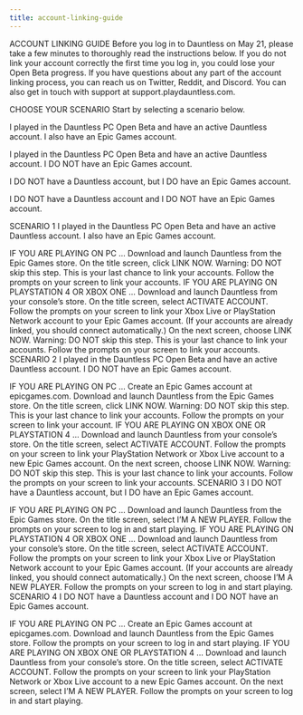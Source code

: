 ```yaml
---
title: account-linking-guide
---
```

ACCOUNT LINKING GUIDE
Before you log in to Dauntless on May 21, please take a few minutes to thoroughly read the instructions below. If you do not link your account correctly the first time you log in, you could lose your Open Beta progress. If you have questions about any part of the account linking process, you can reach us on Twitter, Reddit, and Discord. You can also get in touch with support at support.playdauntless.com.

CHOOSE YOUR SCENARIO
Start by selecting a scenario below.

I played in the Dauntless PC Open Beta and have an active Dauntless account. I also have an Epic Games account.

I played in the Dauntless PC Open Beta and have an active Dauntless account. I DO NOT have an Epic Games account.

I DO NOT have a Dauntless account, but I DO have an Epic Games account.

I DO NOT have a Dauntless account and I DO NOT have an Epic Games account.

SCENARIO 1
I played in the Dauntless PC Open Beta and have an active Dauntless account. I also have an Epic Games account.

IF YOU ARE PLAYING ON PC …
Download and launch Dauntless from the Epic Games store.
On the title screen, click LINK NOW. Warning: DO NOT skip this step. This is your last chance to link your accounts.
Follow the prompts on your screen to link your accounts.
IF YOU ARE PLAYING ON PLAYSTATION 4 OR XBOX ONE …
Download and launch Dauntless from your console’s store.
On the title screen, select ACTIVATE ACCOUNT.
Follow the prompts on your screen to link your Xbox Live or PlayStation Network account to your Epic Games account. (If your accounts are already linked, you should connect automatically.)
On the next screen, choose LINK NOW. Warning: DO NOT skip this step. This is your last chance to link your accounts. Follow the prompts on your screen to link your accounts.
SCENARIO 2
I played in the Dauntless PC Open Beta and have an active Dauntless account. I DO NOT have an Epic Games account.

IF YOU ARE PLAYING ON PC …
Create an Epic Games account at epicgames.com.
Download and launch Dauntless from the Epic Games store.
On the title screen, click LINK NOW. Warning: DO NOT skip this step. This is your last chance to link your accounts.
Follow the prompts on your screen to link your account.
IF YOU ARE PLAYING ON XBOX ONE OR PLAYSTATION 4 …
Download and launch Dauntless from your console’s store.
On the title screen, select ACTIVATE ACCOUNT.
Follow the prompts on your screen to link your PlayStation Network or Xbox Live account to a new Epic Games account.
On the next screen, choose LINK NOW. Warning: DO NOT skip this step. This is your last chance to link your accounts.
Follow the prompts on your screen to link your accounts.
SCENARIO 3
I DO NOT have a Dauntless account, but I DO have an Epic Games account.

IF YOU ARE PLAYING ON PC …
Download and launch Dauntless from the Epic Games store.
On the title screen, select I’M A NEW PLAYER.
Follow the prompts on your screen to log in and start playing.
IF YOU ARE PLAYING ON PLAYSTATION 4 OR XBOX ONE …
Download and launch Dauntless from your console’s store.
On the title screen, select ACTIVATE ACCOUNT.
Follow the prompts on your screen to link your Xbox Live or PlayStation Network account to your Epic Games account. (If your accounts are already linked, you should connect automatically.)
On the next screen, choose I’M A NEW PLAYER.
Follow the prompts on your screen to log in and start playing.
SCENARIO 4
I DO NOT have a Dauntless account and I DO NOT have an Epic Games account.

IF YOU ARE PLAYING ON PC …
Create an Epic Games account at epicgames.com.
Download and launch Dauntless from the Epic Games store.
Follow the prompts on your screen to log in and start playing.
IF YOU ARE PLAYING ON XBOX ONE OR PLAYSTATION 4 …
Download and launch Dauntless from your console’s store.
On the title screen, select ACTIVATE ACCOUNT.
Follow the prompts on your screen to link your PlayStation Network or Xbox Live account to a new Epic Games account.
On the next screen, select I’M A NEW PLAYER.
Follow the prompts on your screen to log in and start playing.
